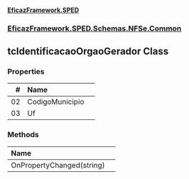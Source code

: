 #### [EficazFramework.SPED](EficazFrameworkSPED.md 'EficazFramework SPED')
### [EficazFramework.SPED.Schemas.NFSe.Common](EficazFramework.SPED.Schemas.NFSe.Common.md 'EficazFramework.SPED.Schemas.NFSe.Common')

## tcIdentificacaoOrgaoGerador Class
### Properties

| # | Name | |
| ---: | :--- | :--- |
| 02 | CodigoMunicipio |  |
| 03 | Uf |  |
### Methods

| Name | |
| :--- | :--- |
| OnPropertyChanged(string) |  |
